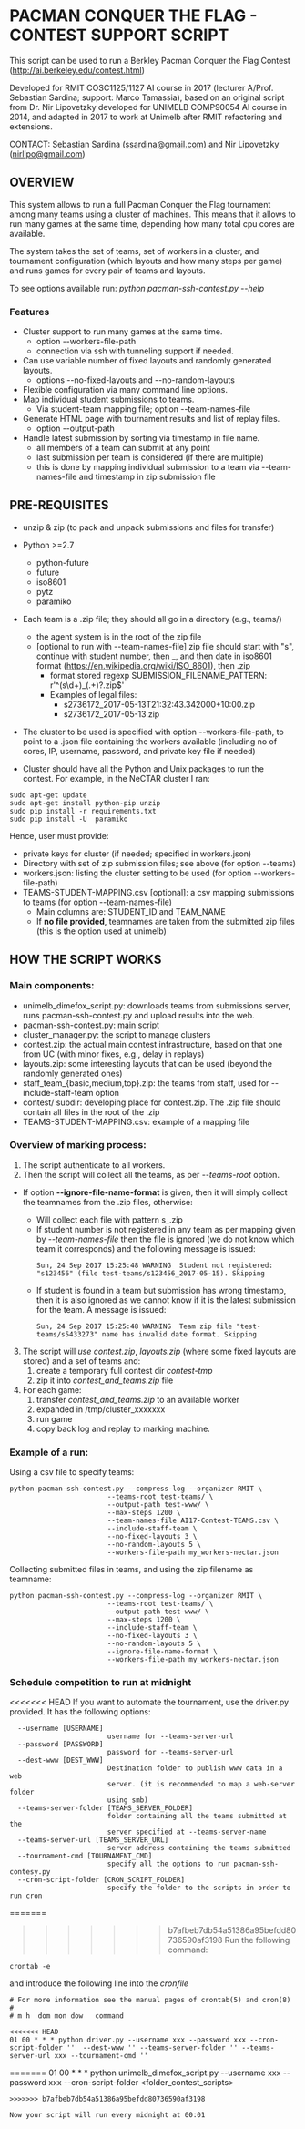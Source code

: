 # PACMAN CONQUER THE FLAG - CONTEST SUPPORT SCRIPT #

This script can be used to run a Berkley Pacman Conquer the Flag Contest (http://ai.berkeley.edu/contest.html)

Developed for RMIT COSC1125/1127 AI course in 2017 (lecturer A/Prof. Sebastian Sardina; support: Marco Tamassia), based on an original script from Dr. Nir Lipovetzky developed for UNIMELB COMP90054 AI course in 2014, and adapted in 2017 to work at Unimelb after RMIT refactoring and extensions.

CONTACT: Sebastian Sardina (ssardina@gmail.com) and Nir Lipovetzky (nirlipo@gmail.com)

## OVERVIEW ##

This system allows to run a full Pacman Conquer the Flag tournament among many teams using a cluster of machines. This means that it allows to run many games at the same time, depending how many total cpu cores are available.

The system takes the set of teams, set of workers in a cluster, and tournament configuration (which layouts and how many steps per game) and runs games for every pair of teams and layouts.

To see options available run: 
    _python pacman-ssh-contest.py --help_


### Features ###

* Cluster support to run many games at the same time.
    * option --workers-file-path <json file>
    * connection via ssh with tunneling support if needed.
* Can use variable number of fixed layouts and randomly generated layouts.
    * options --no-fixed-layouts and --no-random-layouts 
* Flexible configuration via many command line options.
* Map individual student submissions to teams.
    * Via student-team mapping file; option --team-names-file
* Generate HTML page with tournament results and list of replay files.
    * option --output-path
* Handle latest submission by sorting via timestamp in file name.
    * all members of a team can submit at any point
    * last submission per team is considered (if there are multiple)
    * this is done by mapping individual submission to a team via --team-names-file and timestamp in zip submission file 
    
    
## PRE-REQUISITES ##

* unzip & zip (to pack and unpack submissions and files for transfer)
* Python >=2.7
    * python-future
    * future
    * iso8601
    * pytz
    * paramiko


* Each team is a .zip file; they should all go in a directory (e.g., teams/)
    * the agent system is in the root of the zip file
    * [optional to run with --team-names-file] zip file should start with "s", continue with student number, then _, and then date in iso8601 format (https://en.wikipedia.org/wiki/ISO_8601), then .zip
        * format stored regexp SUBMISSION_FILENAME_PATTERN: r'^(s\d+)_(.+)?\.zip$'
        * Examples of legal files:
            - s2736172_2017-05-13T21:32:43.342000+10:00.zip
            - s2736172_2017-05-13.zip

* The cluster to be used is specified with option --workers-file-path, to point to a .json file containing the workers
available (including no of cores, IP, username, password, and private key file if needed)

* Cluster should have all the Python and Unix packages to run the contest. For example, in the NeCTAR cluster I ran:

```
sudo apt-get update
sudo apt-get install python-pip unzip
sudo pip install -r requirements.txt
sudo pip install -U  paramiko
```


Hence, user must provide:

- private keys for cluster (if needed; specified in workers.json)
- Directory with set of zip submission files; see above (for option --teams)
- workers.json: listing the cluster setting to be used (for option --workers-file-path)
- TEAMS-STUDENT-MAPPING.csv [optional]: a csv mapping submissions to teams (for option --team-names-file)
    - Main columns are: STUDENT_ID and TEAM_NAME
    - If **no file provided**, teamnames are taken from the submitted zip files (this is the option used at unimelb)



## HOW THE SCRIPT WORKS ##


### Main components: ###

- unimelb_dimefox_script.py: downloads teams from submissions server, runs pacman-ssh-contest.py and upload results into the web.
- pacman-ssh-contest.py: main script
- cluster_manager.py: the script to manage clusters
- contest.zip: the actual main contest infrastructure, based on that one from UC (with minor fixes, e.g., delay in replays)
- layouts.zip: some interesting layouts that can be used (beyond the randomly generated ones)
- staff_team_{basic,medium,top}.zip: the teams from staff, used for --include-staff-team option
- contest/ subdir: developing place for contest.zip. The .zip file should contain all files in the root of the .zip
- TEAMS-STUDENT-MAPPING.csv: example of a mapping file


### Overview of marking process: ###

1. The script authenticate to all workers.
2. Then the script will collect all the teams, as per _--teams-root_ option. 
- If option **--ignore-file-name-format** is given, then it will simply collect the teamnames from the <teamname>.zip files, otherwise:
    - Will collect each file with pattern s<student number>_<timestamp>.zip
    - If student number is not registered in any team as per mapping given by _--team-names-file_ then the file is 
    ignored (we do not know which team it corresponds) and the following message is issued:
        ````
        Sun, 24 Sep 2017 15:25:48 WARNING  Student not registered: "s123456" (file test-teams/s123456_2017-05-15). Skipping
        ````
    - If student is found in a team but submission has wrong timestamp, then it is also ignored as we cannot know if it 
    is the latest submission for the team. A message is issued:
        ````
        Sun, 24 Sep 2017 15:25:48 WARNING  Team zip file "test-teams/s5433273" name has invalid date format. Skipping
        ````
3. The script will _use contest.zip_, _layouts.zip_ (where some fixed layouts are stored) and a set of teams and:
    1. create a temporary full contest dir _contest-tmp_
    2. zip it into _contest_and_teams.zip_ file
3. For each game:
    1. transfer  _contest_and_teams.zip_ to an available worker
    2. expanded in /tmp/cluster_xxxxxxx
    3. run game
    4. copy back log and replay to marking machine. 
    


### Example of a run: ###
Using a csv file to specify teams:
````
python pacman-ssh-contest.py --compress-log --organizer RMIT \
                        --teams-root test-teams/ \ 
                        --output-path test-www/ \ 
                        --max-steps 1200 \
                        --team-names-file AI17-Contest-TEAMS.csv \
                        --include-staff-team \
                        --no-fixed-layouts 3 \
                        --no-random-layouts 5 \
                        --workers-file-path my_workers-nectar.json
````
Collecting submitted files in teams, and using the zip filename as teamname:
````
python pacman-ssh-contest.py --compress-log --organizer RMIT \
                        --teams-root test-teams/ \ 
                        --output-path test-www/ \ 
                        --max-steps 1200 \
                        --include-staff-team \
                        --no-fixed-layouts 3 \
                        --no-random-layouts 5 \
                        --ignore-file-name-format \
                        --workers-file-path my_workers-nectar.json
````

### Schedule competition to run at midnight ###

<<<<<<< HEAD
If you want to automate the tournament, use the driver.py provided. It has the following options:

```
  --username [USERNAME]
                        username for --teams-server-url
  --password [PASSWORD]
                        password for --teams-server-url
  --dest-www [DEST_WWW]
                        Destination folder to publish www data in a web
                        server. (it is recommended to map a web-server folder
                        using smb)
  --teams-server-folder [TEAMS_SERVER_FOLDER]
                        folder containing all the teams submitted at the
                        server specified at --teams-server-name
  --teams-server-url [TEAMS_SERVER_URL]
                        server address containing the teams submitted
  --tournament-cmd [TOURNAMENT_CMD]
                        specify all the options to run pacman-ssh-contesy.py
  --cron-script-folder [CRON_SCRIPT_FOLDER]
                        specify the folder to the scripts in order to run cron
```

=======
>>>>>>> b7afbeb7db54a51386a95befdd80736590af3198
Run the following command:
```
crontab -e
```
and introduce the following line into the *cronfile*
```
# For more information see the manual pages of crontab(5) and cron(8)
# 
# m h  dom mon dow   command

<<<<<<< HEAD
01 00 * * * python driver.py --username xxx --password xxx --cron-script-folder ''  --dest-www '' --teams-server-folder '' --teams-server-url xxx --tournament-cmd ''
````
=======
01 00 * * * python unimelb_dimefox_script.py --username xxx --password xxx --cron-script-folder <folder_contest_scripts>
```
>>>>>>> b7afbeb7db54a51386a95befdd80736590af3198

Now your script will run every midnight at 00:01

